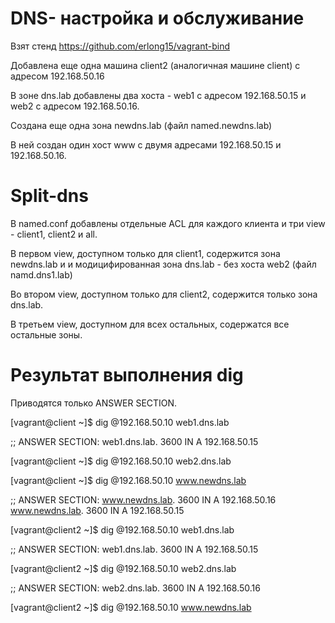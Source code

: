 # DNS- настройка и обслуживание

Взят стенд https://github.com/erlong15/vagrant-bind

Добавлена еще одна машина client2 (аналогичная машине client) с адресом 192.168.50.16

В зоне dns.lab добавлены два хоста - web1 с адресом 192.168.50.15 и web2 с адресом 192.168.50.16. 

Создана еще одна зона newdns.lab (файл named.newdns.lab)

В ней создан один хост www с двумя адресами 192.168.50.15 и 192.168.50.16.

# Split-dns

В named.conf добавлены отдельные ACL для каждого клиента и три view - client1, client2 и all.

В первом view, доступном только для client1, содержится зона newdns.lab и и модицифированная зона dns.lab - без хоста web2 (файл namd.dns1.lab)

Во втором view, доступном только для client2, содержится только зона dns.lab.

В третьем view, доступном для всех остальных, содержатся все остальные зоны.


# Результат выполнения dig

Приводятся только ANSWER SECTION.

[vagrant@client ~]$  dig @192.168.50.10 web1.dns.lab

;; ANSWER SECTION:
web1.dns.lab.           3600    IN      A       192.168.50.15

[vagrant@client ~]$  dig @192.168.50.10 web2.dns.lab

[vagrant@client ~]$ dig @192.168.50.10 www.newdns.lab

;; ANSWER SECTION:
www.newdns.lab.         3600    IN      A       192.168.50.16
www.newdns.lab.         3600    IN      A       192.168.50.15


[vagrant@client2 ~]$ dig @192.168.50.10 web1.dns.lab

;; ANSWER SECTION:
web1.dns.lab.           3600    IN      A       192.168.50.15

[vagrant@client2 ~]$ dig @192.168.50.10 web2.dns.lab

;; ANSWER SECTION:
web2.dns.lab.           3600    IN      A       192.168.50.16

[vagrant@client2 ~]$ dig @192.168.50.10 www.newdns.lab

